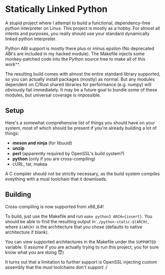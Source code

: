 # Statically Linked Python

A stupid project where I attempt to build a functional, dependency-free python
interpreter on Linux. This project is mostly as a hobby. For almost all intents
and purposes, you really should use your standard dynamically linked python
interpreter.

Python ABI support is mostly there plus or minus epsilon (No deprecated ABI's
are included in my hacked module). The Makefile injects some monkey-patched code
into the Python source tree to make all of this work^^.

The resulting build comes with almost the entire standard library supported, so
you can actually install packages (mostly) as normal. But any modules dependent
on C/Rust shared libraries for performance (e.g. numpy) will obviously
fail immediately. It may be a future goal to bundle some of these modules, but
universal coverage is impossible.

## Setup

Here's a somewhat comprehensive list of things you should have on your system,
most of which should be present if you're already building a lot of things:

- **meson and ninja** (for libuuid)
- **unzip**
- **perl** (apparently required by OpenSSL's build system?)
- **python** (only if you are cross-compiling)
- cURL, tar, makea

A C compiler should not be strictly necessary, as the build system compiles
eveything with a musl toolchain that it downloads.

## Building

Cross-compiling is now supported from x86_64!

To build, just use the Makefile and run `make python3 ARCH={insert}`. You
should be able to find the resulting output in `./python-static-$(ARCH)`, where
`$(ARCH)` is the architecture that you chose (defaults to native architecture if
blank).

You can view supported architectures in the Makefile under the `SUPPORTED`
variable. (I assume if you are actually trying to run this project, you for sure
know what you are doing 😇)

It turns out that a limitation to further support is OpenSSL injecting custom
assembly that the musl toolchains don't support :/
